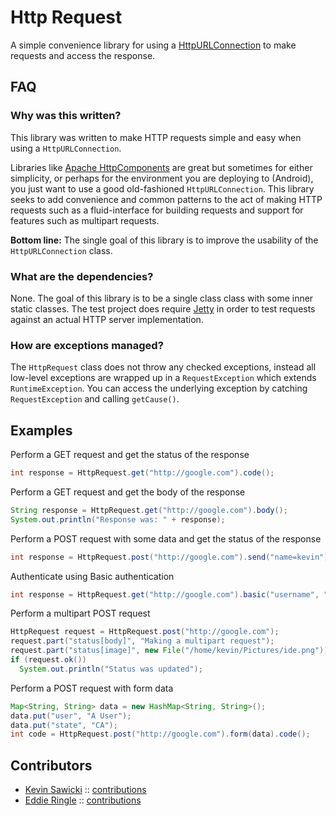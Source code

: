 # Http Request

A simple convenience library for using a [HttpURLConnection](http://download.oracle.com/javase/6/docs/api/java/net/HttpURLConnection.html)
to make requests and access the response. 

## FAQ

### Why was this written?

This library was written to make HTTP requests simple and easy when using a `HttpURLConnection`.

Libraries like [Apache HttpComponents](http://hc.apache.org) are great but sometimes
for either simplicity, or perhaps for the environment you are deploying to (Android),
you just want to use a good old-fashioned `HttpURLConnection`.  This library seeks
to add convenience and common patterns to the act of making HTTP requests such as
a fluid-interface for building requests and support for features such as multipart
requests.

**Bottom line:** The single goal of this library is to improve the usability of the
`HttpURLConnection` class.

### What are the dependencies?

None.  The goal of this library is to be a single class class with some inner static
classes.  The test project does require [Jetty](http://eclipse.org/jetty/) in order
to test requests against an actual HTTP server implementation.

### How are exceptions managed?

The `HttpRequest` class does not throw any checked exceptions, instead all low-level
exceptions are wrapped up in a `RequestException` which extends `RuntimeException`.
You can access the underlying exception by catching `RequestException` and calling
`getCause()`.


## Examples
Perform a GET request and get the status of the response

```java
int response = HttpRequest.get("http://google.com").code();
```

Perform a GET request and get the body of the response

```java
String response = HttpRequest.get("http://google.com").body();
System.out.println("Response was: " + response);
```

Perform a POST request with some data and get the status of the response

```java
int response = HttpRequest.post("http://google.com").send("name=kevin").code();
```

Authenticate using Basic authentication

```java
int response = HttpRequest.get("http://google.com").basic("username", "p4ssw0rd").code();
```

Perform a multipart POST request

```java
HttpRequest request = HttpRequest.post("http://google.com");
request.part("status[body]", "Making a multipart request");
request.part("status[image]", new File("/home/kevin/Pictures/ide.png"));
if (request.ok())
  System.out.println("Status was updated");
```

Perform a POST request with form data

```java
Map<String, String> data = new HashMap<String, String>();
data.put("user", "A User");
data.put("state", "CA");
int code = HttpRequest.post("http://google.com").form(data).code();
```
## Contributors

* [Kevin Sawicki](https://github.com/kevinsawicki) :: [contributions](https://github.com/kevinsawicki/http-request/commits?author=kevinsawicki)
* [Eddie Ringle](https://github.com/eddieringle) :: [contributions](https://github.com/kevinsawicki/http-request/commits?author=eddieringle)
